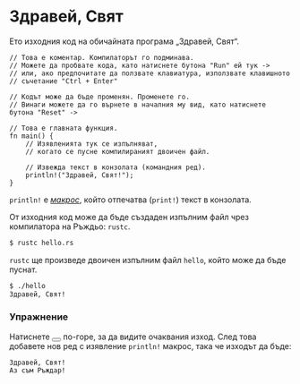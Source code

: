 # Здравей, Свят

Ето изходния код на обичайната програма „Здравей, Свят“.

```rust,editable
// Това е коментар. Компилаторът го подминава.
// Можете да пробвате кода, като натиснете бутона "Run" ей тук ->
// или, ако предпочитате да ползвате клавиатура, използвате клавишното
// съчетание "Ctrl + Enter"

// Кодът може да бъде променян. Променете го.
// Винаги можете да го върнете в началния му вид, като натиснете бутона "Reset" ->

// Това е главната функция.
fn main() {
    // Изявленията тук се изпълняват,
    // когато се пусне компилираният двоичен файл.

    // Извежда текст в конзолата (командния ред).
    println!("Здравей, Свят!");
}
```

`println!` е [*макрос*][макроси], който отпечатва (`print!`) текст в конзолата.

От изходния код може да бъде създаден изпълним файл чрез компилатора на Ръждьо: `rustc`.

```bash
$ rustc hello.rs
```

`rustc` ще произведе двоичен изпълним файл `hello`, който може да бъде пуснат.

```bash
$ ./hello
Здравей, Свят!
```

### Упражнение

Натиснете <button class="fa fa-play play-button"></button> по-горе, за да
видите очаквания изход. След това добавете нов ред с изявление `println!`
макрос, така че изходът да бъде:

```text
Здравей, Свят!
Аз съм Ръждар!
```

[макроси]: macros.md
